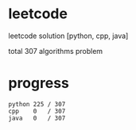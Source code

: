 # leetcode
leetcode solution [python, cpp, java]

total 307 algorithms problem
# progress	
	python 225 / 307
	cpp    0   / 307
	java   0   / 307


